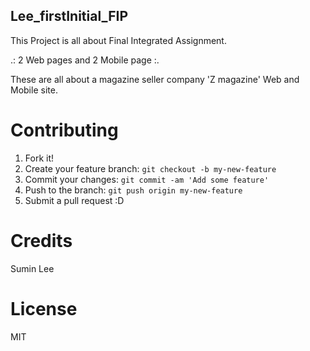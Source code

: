 ## Lee_firstInitial_FIP

This Project is all about Final Integrated Assignment.

.: 2 Web pages and 2 Mobile page :.

These are all about a magazine seller company 'Z magazine' Web and Mobile site.

# Contributing

1. Fork it!
2. Create your feature branch: `git checkout -b my-new-feature`
3. Commit your changes: `git commit -am 'Add some feature'`
4. Push to the branch: `git push origin my-new-feature`
5. Submit a pull request :D

# Credits

Sumin Lee

# License

MIT